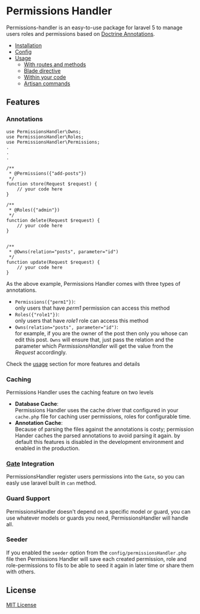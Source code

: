 # Permissions Handler
Permissions-handler is an easy-to-use package for laravel 5  to manage users roles and permissions based on  [Doctrine Annotations](https://github.com/doctrine/annotations).


* [Installation](https://github.com/mohamednagy/Permissions-Handler/wiki/installation)
* [Config](https://github.com/mohamednagy/Permissions-Handler/wiki/config)
* [Usage](https://github.com/mohamednagy/Permissions-Handler/wiki/usage)
    * [With routes and methods](https://github.com/mohamednagy/Permissions-Handler/wiki/usage#with-routes)
    * [Blade directive](https://github.com/mohamednagy/Permissions-Handler/wiki/usage#blade-directives)
    * [Within your code](https://github.com/mohamednagy/Permissions-Handler/wiki/usage#within-your-code)
    * [Artisan commands](https://github.com/mohamednagy/Permissions-Handler/wiki/usage#artisan-commands)


## Features

### Annotations

```
use PermissionsHandler\Owns;
use PermissionsHandler\Roles;
use PermissionsHandler\Permissions;
.
.
.

/**
 * @Permissions({"add-posts"})
 */
function store(Request $request) {
    // your code here
}

/**
 * @Roles({"admin"})
 */
function delete(Request $request) {
    // your code here
}

 
/**
 * @Owns(relation="posts", parameter="id")
 */
function update(Request $request) {
    // your code here
}

```

As the above example, Permissions Handler comes with three types of annotations.
 * `Permissions({"perm1"})`: <br> only users that have *perm1* permission can access this method
 * `Roles({"role1"})`: <br> only users that have *role1* role can access this method
 * `Owns(relation="posts", parameter="id")`: <br> for example, if you are the owner of the post then only you whose can edit this post. `Owns` will ensure that, just pass the relation and the parameter which *PermissionsHandler* will get the value from the *Request* accordingly.

 Check the [usage](https://github.com/mohamednagy/Permissions-Handler/wiki/usage) section for more features and details

 ### Caching
 Permissions Handler uses the caching feature on two levels
 * **Database Cache**: <br>
 Permissions Handler uses the cache driver that configured in your `cache.php` file for caching user permissions, roles for configurable time.
 * **Annotation Cache**: <br>
 Because of parsing the files against the annotations is costy; permission Hander caches the parsed annotations to avoid parsing it again. by default this features is disabled in the development environment and enabled in the production. 

### [Gate](https://laravel.com/docs/5.5/authorization#gates) Integration
PermissionsHandler register users permissions into the `Gate`, so you can easly use laravel built in `can` method.

### Guard Support
PermissionsHandler doesn't depend on a specific model or guard, you can use whatever models or guards you need, PermissionsHandler will handle all.

### Seeder
If you enabled the `seeder` option from the `config/permissionsHandler.php` file then Permissions Handler will save each created permission, role and role-permissions to fils to be able to seed it again in later time or share them with others.

## License

[MIT License](http://opensource.org/licenses/MIT)
